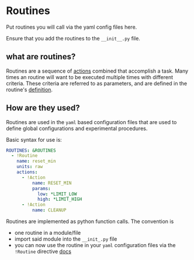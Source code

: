 # Routines
Put routines you will call via the yaml config files here.

Ensure that you add the routines to the `__init__.py` file.

## what are routines?
Routines are a sequence of [actions](../actions) combined that accomplish a task.
Many times an routine will want to be executed multiple times with different criteria.
These criteria are referred to as parameters, and are defined in the routine's [definition](#implementation).

## How are they used?
Routines are used in the `yaml` based configuration files that are used to define
global configurations and experimental procedures.

Basic syntax for use is:
```yaml
ROUTINES: &ROUTINES
  - !Routine
    name: reset_min
    units: raw
    actions:
      - !Action
          name: RESET_MIN
          params:
            low: *LIMIT_LOW
            high: *LIMIT_HIGH
      - !Action
          name: CLEANUP
```

Routines are implemented as python function calls. The convention is
- one routine in a module/file
- import said module into the `__init_.py` file
- you can now use the routine in your `yaml` configuration files via the `!Routine` directive
[docs](../../docs/routines.md)

